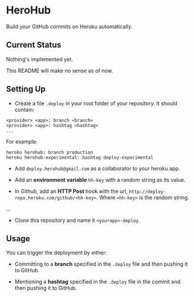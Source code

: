 # HeroHub
Build your GitHub commits on Heroku automatically.

## Current Status
Nothing's implemented yet.

This README will make no sense as of now.

## Setting Up
* Create a file `.deploy` in your root folder of your repository.
It should contain:

```
<provider> <app>: branch <branch>
<provider> <app>: hashtag <hashtag>
...
```

For example:

```
heroku herohub: branch production
heroku herohub-experimental: hashtag deploy-experimental
```

* Add `deploy.herohub@gmail.com` as a collaborator to your heroku app.

* Add an **environment variable** `hh-key` with a random string as its value.

* In Github, add an **HTTP Post** hook with the url, `http://deploy-repo.heroku.com/github/<hh-key>`. Where `<hh-key>` is the random string.

...

* Clone this repository and name it `<yourapp>-deploy`.

## Usage
You can trigger the deployment by either:

* Committing to a **branch** specified in the `.deploy` file and then pushing it to GitHub. 

* Mentioning a **hashtag** specified in the `.deploy` file in the commit and then pushing it to GitHub.